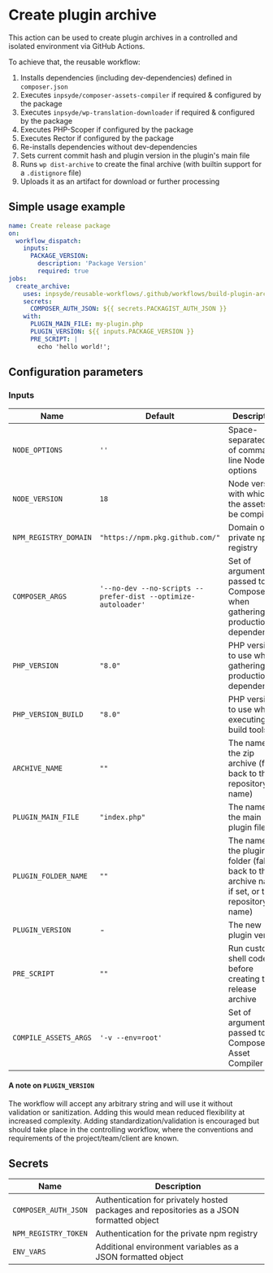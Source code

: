 # Create plugin archive

This action can be used to create plugin archives in a controlled and isolated environment via GitHub Actions.

To achieve that, the reusable workflow:

1. Installs dependencies (including dev-dependencies) defined in `composer.json`
2. Executes `inpsyde/composer-assets-compiler` if required & configured by the package
3. Executes `inpsyde/wp-translation-downloader` if required & configured by the package
4. Executes PHP-Scoper if configured by the package
5. Executes Rector if configured by the package
6. Re-installs dependencies without dev-dependencies
7. Sets current commit hash and plugin version in the plugin's main file
8. Runs `wp dist-archive` to create the final archive (with builtin support for a `.distignore` file)
9. Uploads it as an artifact for download or further processing

## Simple usage example

```yml
name: Create release package
on:
  workflow_dispatch:
    inputs:
      PACKAGE_VERSION:
        description: 'Package Version'
        required: true
jobs:
  create_archive:
    uses: inpsyde/reusable-workflows/.github/workflows/build-plugin-archive.yml@main
    secrets:
      COMPOSER_AUTH_JSON: ${{ secrets.PACKAGIST_AUTH_JSON }}
    with:
      PLUGIN_MAIN_FILE: my-plugin.php
      PLUGIN_VERSION: ${{ inputs.PACKAGE_VERSION }}
      PRE_SCRIPT: |
        echo 'hello world!';

```

## Configuration parameters

### Inputs

| Name                  | Default                                                      | Description                                                                                    |
|-----------------------|--------------------------------------------------------------|------------------------------------------------------------------------------------------------|
| `NODE_OPTIONS`        | `''`                                                         | Space-separated list of command-line Node options                                              |
| `NODE_VERSION`        | `18`                                                         | Node version with which the assets will be compiled                                            |
| `NPM_REGISTRY_DOMAIN` | `"https://npm.pkg.github.com/"`                              | Domain of the private npm registry                                                             |
| `COMPOSER_ARGS`       | `'--no-dev --no-scripts --prefer-dist --optimize-autoloader'` | Set of arguments passed to Composer when gathering production dependencies |
| `PHP_VERSION`         | `"8.0"`                                                      | PHP version to use when gathering production dependencies                                      |
| `PHP_VERSION_BUILD`   | `"8.0"`                                                      | PHP version to use when executing build tools                                                  |
| `ARCHIVE_NAME`        | `""`                                                         | The name of the zip archive (falls back to the repository name)                                |
| `PLUGIN_MAIN_FILE`    | `"index.php"`                                                | The name of the main plugin file                                                               |
| `PLUGIN_FOLDER_NAME`  | `""`                                                         | The name of the plugin folder (falls back to the archive name, if set, or the repository name) |
| `PLUGIN_VERSION`      | -                                                            | The new plugin version                                                                         |
| `PRE_SCRIPT`          | `""`                                                         | Run custom shell code before creating the release archive                                      |
| `COMPILE_ASSETS_ARGS` | `'-v --env=root'`                                            | Set of arguments passed to Composer Asset Compiler                                             |

#### A note on `PLUGIN_VERSION`

The workflow will accept any arbitrary string and will use it without validation or sanitization.
Adding this would mean reduced flexibility at increased complexity. Adding standardization/validation
is encouraged but should take place in the controlling workflow, where the conventions and requirements
of the project/team/client are known.

## Secrets

| Name                 | Description                                                                              |
|----------------------|------------------------------------------------------------------------------------------|
| `COMPOSER_AUTH_JSON` | Authentication for privately hosted packages and repositories as a JSON formatted object |
| `NPM_REGISTRY_TOKEN` | Authentication for the private npm registry                                              |
| `ENV_VARS`           | Additional environment variables as a JSON formatted object                              |
